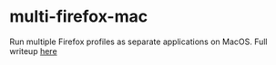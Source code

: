 # multi-firefox-mac

Run multiple Firefox profiles as separate applications on MacOS. Full writeup [here](http://rucker.github.io/2017/08/11/running-multiple-firefox-profiles-on-Mac.html)
